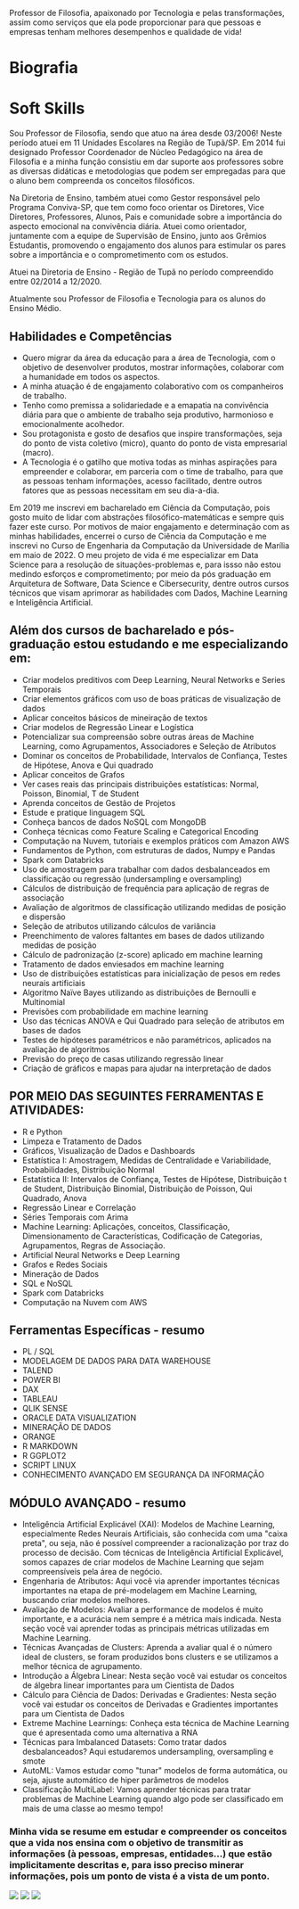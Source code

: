 Professor de Filosofia, apaixonado por Tecnologia e pelas transformações, assim como serviços que ela pode proporcionar para que pessoas e empresas tenham melhores desempenhos e qualidade de vida!

# Biografia

<h1>Soft Skills</h1>

<p>Sou Professor de Filosofia, sendo que atuo na área desde 03/2006! Neste período atuei em 11 Unidades Escolares na Região de Tupã/SP. Em 2014 fui designado Professor Coordenador de Núcleo Pedagógico na área de Filosofia e a minha função consistiu em dar suporte aos professores sobre as diversas didáticas e metodologias que podem ser empregadas para que o aluno bem compreenda os conceitos filosóficos.</p>

<p>Na Diretoria de Ensino, também atuei como Gestor responsável pelo Programa Conviva-SP, que tem como foco orientar os Diretores, Vice Diretores, Professores, Alunos, Pais e comunidade sobre a importância do aspecto emocional na convivência diária. Atuei como orientador, juntamente com a equipe de Supervisão de Ensino, junto aos Grêmios Estudantis, promovendo o engajamento dos alunos para estimular os pares sobre a importância e o comprometimento com os estudos.</p>


<p>Atuei na Diretoria de Ensino - Região de Tupã no período compreendido entre 02/2014 a 12/2020.</p>

<p>Atualmente sou Professor de Filosofia e Tecnologia para os alunos do Ensino Médio.</p>

<h2>Habilidades e Competências</h2>
<ul>
  <li>Quero migrar da área da educação para a área de Tecnologia, com o objetivo de desenvolver produtos, mostrar informações, colaborar com a humanidade em todos os aspectos.</li>
  <li>A minha atuação é de engajamento colaborativo com os companheiros de trabalho.</li>
  <li>Tenho como premissa a solidariedade e a emapatia na convivência diária para que o ambiente de trabalho seja produtivo, harmonioso e emocionalmente acolhedor.</li>
  <li>Sou protagonista e gosto de desafios que inspire transformações, seja do ponto de vista coletivo (micro), quanto do ponto de vista empresarial (macro).</li>
  <li>A Tecnologia é o gatilho que motiva todas as minhas aspirações para empreender e colaborar, em parceria com o time de trabalho, para que as pessoas tenham informações, acesso facilitado, dentre outros fatores que as pessoas necessitam em seu dia-a-dia.</li>

</ul>

<p>Em 2019 me inscrevi em bacharelado em Ciência da Computação, pois gosto muito de lidar com abstrações filosófico-matemáticas e sempre quis fazer este curso. Por motivos de maior engajamento e determinação com as minhas habilidades, encerrei o curso de Ciência da Computação e me inscrevi no Curso de Engenharia da Computação da Universidade de Marília em maio de 2022. O meu projeto de vida é me especializar em Data Science para a resolução de situações-problemas e, para issso não estou medindo esforços e comprometimento; por meio da pós graduação em Arquitetura de Software, Data Science e Cibersecurity, dentre outros cursos técnicos que visam aprimorar as habilidades com Dados, Machine Learning e Inteligência Artificial.</p>

<h2>Além dos cursos de bacharelado e pós-graduação estou estudando e me especializando em:</h2>

<ul>
<li>Criar modelos preditivos com Deep Learning, Neural Networks e Series Temporais</li>
<li>Criar elementos gráficos com uso de boas práticas de visualização de dados</li>
<li>Aplicar conceitos básicos de mineiração de textos</li>
<li>Criar modelos de Regressão Linear e Logística</li>
<li>Potencializar sua compreensão sobre outras áreas de Machine Learning, como Agrupamentos, Associadores e Seleção de Atributos</li>
<li>Dominar os conceitos de Probabilidade, Intervalos de Confiança, Testes de Hipótese, Anova e Qui quadrado</li>
<li>Aplicar conceitos de Grafos</li>
<li>Ver cases reais das principais distribuições estatísticas: Normal, Poisson, Binomial, T de Student</li>
<li>Aprenda conceitos de Gestão de Projetos</li>
<li>Estude e pratique linguagem SQL</li>
<li>Conheça bancos de dados NoSQL com MongoDB</li>
<li>Conheça técnicas como Feature Scaling e Categorical Encoding</li>
<li>Computação na Nuvem, tutoriais e exemplos práticos com Amazon AWS</li>
<li>Fundamentos de Python, com estruturas de dados, Numpy e Pandas</li>
<li>Spark com Databricks</li>
<li>Uso de amostragem para trabalhar com dados desbalanceados em classificação ou regressão (undersampling e oversampling)</li>
<li>Cálculos de distribuição de frequência para aplicação de regras de associação</li>
<li>Avaliação de algoritmos de classificação utilizando medidas de posição e dispersão</li>
<li>Seleção de atributos utilizando cálculos de variância</li>
<li>Preenchimento de valores faltantes em bases de dados utilizando medidas de posição</li>
<li>Cálculo de padronização (z-score) aplicado em machine learning</li>
<li>Tratamento de dados enviesados em machine learning</li>
<li>Uso de distribuições estatísticas para inicialização de pesos em redes neurais artificiais</li>
<li>Algoritmo Naïve Bayes utilizando as distribuições de Bernoulli e Multinomial</li>
<li>Previsões com probabilidade em machine learning</li>
<li>Uso das técnicas ANOVA e Qui Quadrado para seleção de atributos em bases de dados</li>
<li>Testes de hipóteses paramétricos e não paramétricos, aplicados na avaliação de algoritmos</li>
<li>Previsão do preço de casas utilizando regressão linear</li>
<li>Criação de gráficos e mapas para ajudar na interpretação de dados</li>
</ul>

<h2>POR MEIO DAS SEGUINTES FERRAMENTAS E ATIVIDADES:</h2>

<ul>  
<li>R e Python</li>
<li>Limpeza e Tratamento de Dados</li>
<li>Gráficos, Visualização de Dados e Dashboards</li>
<li>Estatística I: Amostragem, Medidas de Centralidade e Variabilidade, Probabilidades, Distribuição Normal</li>
<li>Estatística II: Intervalos de Confiança, Testes de Hipótese, Distribuição t de Student, Distribuição Binomial, Distribuição de Poisson, Qui Quadrado, Anova</li>
<li>Regressão Linear e Correlação</li>
<li>Séries Temporais com Arima</li>
<li>Machine Learning: Aplicações, conceitos, Classificação, Dimensionamento de Características, Codificação de Categorias, Agrupamentos, Regras de Associação.</li>
<li>Artificial Neural Networks e Deep Learning</li>
<li>Grafos e Redes Sociais</li>
<li>Mineração de Dados</li>
<li>SQL e NoSQL</li>
<li>Spark com Databricks</li>
<li>Computação na Nuvem com AWS</li>
</ul>

<h2> Ferramentas Específicas - resumo</h2>
<ul>
<li>PL / SQL</li> 
<li>MODELAGEM DE DADOS PARA DATA WAREHOUSE</li>
<li>TALEND</li>
<li>POWER BI</li>
<li>DAX</li>
<li>TABLEAU</li>
<li>QLIK SENSE</li>
<li>ORACLE DATA VISUALIZATION</li>
<li>MINERAÇÃO DE DADOS</li>
<li>ORANGE</li>
<li>R MARKDOWN</li>
<li>R GGPLOT2</li>
<li>SCRIPT LINUX</li>
<li>CONHECIMENTO AVANÇADO EM SEGURANÇA DA INFORMAÇÃO</li>
</ul>

<h2>MÓDULO AVANÇADO - resumo</h2>
  
<ul>
<li>Inteligência Artificial Explicável (XAI): Modelos de Machine Learning, especialmente Redes Neurais Artificiais, são conhecida com uma "caixa preta", ou seja, não é possível compreender a racionalização por traz do processo de decisão. Com técnicas de Inteligência Artificial Explicável, somos capazes de criar modelos de Machine Learning que sejam compreensíveis pela área de negócio.</li>

<li>Engenharia de Atributos: Aqui você via aprender importantes técnicas importantes na etapa de pré-modelagem em Machine Learning, buscando criar modelos melhores.</li>

<li>Avaliação de Modelos: Avaliar a performance de modelos é muito importante, e a acurácia nem sempre é a métrica mais indicada. Nesta seção você vai aprender todas as principais métricas utilizadas em Machine Learning.</li>

<li>Técnicas Avançadas de Clusters: Aprenda a avaliar qual é o número ideal de clusters, se foram produzidos bons clusters e se utilizamos a melhor técnica de agrupamento.</li>

<li>Introdução a Álgebra Linear: Nesta seção você vai estudar os conceitos de álgebra linear importantes para um Cientista de Dados</li>

<li>Cálculo para Ciência de Dados: Derivadas e Gradientes: Nesta seção você vai estudar os conceitos de Derivadas e Gradientes importantes para um Cientista de Dados</li>

<li>Extreme Machine Learnings: Conheça esta técnica de Machine Learning que é apresentada como uma alternativa a RNA</li>

<li>Técnicas para Imbalanced Datasets: Como tratar dados desbalanceados? Aqui estudaremos undersampling, oversampling e smote</li>

<li>AutoML: Vamos estudar como "tunar" modelos de forma automática, ou seja, ajuste automático de hiper parâmetros de modelos</li>

<li>Classificação MultiLabel: Vamos aprender técnicas para tratar problemas de Machine Learning quando algo pode ser classificado em mais de uma classe ao mesmo tempo!</li>
</ul>


<h3>Minha vida se resume em estudar e compreender os conceitos que a vida nos ensina com o objetivo de transmitir as informações (à pessoas, empresas, entidades...) que estão implicitamente descritas e, para isso preciso minerar informações, pois um ponto de vista é a vista de um ponto.</h3>



 
 <a href="https://discord.gg/wagxzStdcR" target="_blank"><img src="https://img.shields.io/badge/Discord-7289DA?style=for-the-badge&logo=discord&logoColor=white" target="_blank"></a> 
  <a href = "mailto:contatopy.cgusmao@gmail.com"><img src="https://img.shields.io/badge/-Gmail-%23333?style=for-the-badge&logo=gmail&logoColor=white" target="_blank"></a>
  <a href="https://www.linkedin.com/in/celso-gusmao-215a8a113" target="_blank"><img src="https://img.shields.io/badge/-LinkedIn-%230077B5?style=for-the-badge&logo=linkedin&logoColor=white" target="_blank"></a> 
